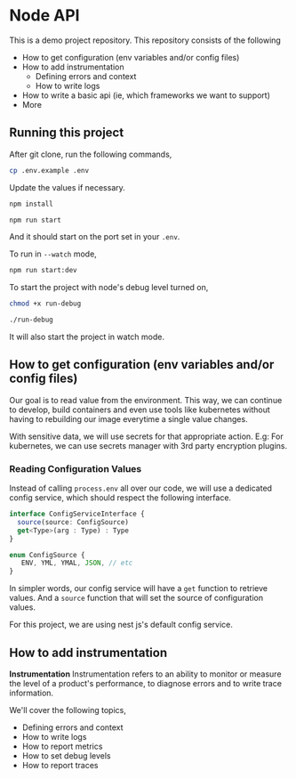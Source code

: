 # Node API

This is a demo project repository. This repository consists of the following

- How to get configuration (env variables and/or config files)
- How to add instrumentation
  - Defining errors and context
  - How to write logs
- How to write a basic api (ie, which frameworks we want to support)
- More


## Running this project
After git clone, run the following commands,

```bash
cp .env.example .env
```
Update the values if necessary.

```bash
npm install
```

```bash
npm run start
```
And it should start on the port set in your `.env`.

To run in `--watch` mode,
```bash
npm run start:dev
```

To start the project with node's debug level turned on,
```bash
chmod +x run-debug
```

```bash
./run-debug
```
It will also start the project in watch mode.

## How to get configuration (env variables and/or config files)
Our goal is to read value from the environment. This way, we can continue to develop, build
containers and even use tools like kubernetes without having to rebuilding our image everytime a single value changes.

With sensitive data, we will use secrets for that appropriate action. E.g: For kubernetes, we can use secrets manager with 3rd party encryption plugins.

### Reading Configuration Values
Instead of calling `process.env` all over our code, we will use a dedicated config service, which should respect the following interface.
```typescript
interface ConfigServiceInterface {
  source(source: ConfigSource)  
  get<Type>(arg : Type) : Type
}

enum ConfigSource {
   ENV, YML, YMAL, JSON, // etc
}
```
In simpler words, our config service will have a `get` function to retrieve values. And a `source` function that will set the source of configuration values.

For this project, we are using nest js's default config service. 

## How to add instrumentation
**Instrumentation** Instrumentation refers to an ability to monitor or measure the level of a product's performance, to diagnose errors and to write trace information.

We'll cover the following topics,
- Defining errors and context
- How to write logs
- How to report metrics
- How to set debug levels
- How to report traces

